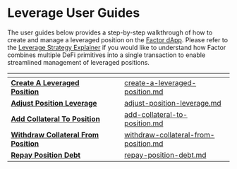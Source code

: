 # Leverage User Guides

The user guides below provides a step-by-step walkthrough of how to create and manage a leveraged position on the [Factor dApp](https://app.factor.fi/). Please refer to the [Leverage Strategy Explainer](../../../getting-started/strategy-explainers/leverage.md) if you would like to understand how Factor combines multiple DeFi primitives into a single transaction to enable streamlined management of leveraged positions.

<table data-view="cards"><thead><tr><th></th><th data-hidden></th><th data-hidden></th><th data-hidden data-card-target data-type="content-ref"></th></tr></thead><tbody><tr><td><a href="create-a-leveraged-position.md"><strong>Create A Leveraged Position</strong></a></td><td></td><td></td><td><a href="create-a-leveraged-position.md">create-a-leveraged-position.md</a></td></tr><tr><td><a href="adjust-position-leverage.md"><strong>Adjust Position Leverage</strong></a></td><td></td><td></td><td><a href="adjust-position-leverage.md">adjust-position-leverage.md</a></td></tr><tr><td><a href="add-collateral-to-position.md"><strong>Add Collateral To Position</strong></a></td><td></td><td></td><td><a href="add-collateral-to-position.md">add-collateral-to-position.md</a></td></tr><tr><td><a href="withdraw-collateral-from-position.md"><strong>Withdraw Collateral From Position</strong></a></td><td></td><td></td><td><a href="withdraw-collateral-from-position.md">withdraw-collateral-from-position.md</a></td></tr><tr><td><a href="repay-position-debt.md"><strong>Repay Position Debt</strong></a></td><td></td><td></td><td><a href="repay-position-debt.md">repay-position-debt.md</a></td></tr></tbody></table>
